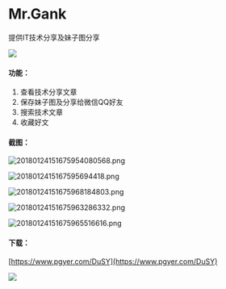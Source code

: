 # Mr.Gank
提供IT技术分享及妹子图分享

![](http://7xplt3.com1.z0.glb.clouddn.com/20180119151635014238448.png)

#### 功能：
1. 查看技术分享文章
2. 保存妹子图及分享给微信QQ好友
3. 搜索技术文章
4. 收藏好文

#### 截图：
![20180124151675954080568.png](http://7xplt3.com1.z0.glb.clouddn.com/20180124151675954080568.png)

![2018012415167595694418.png](http://7xplt3.com1.z0.glb.clouddn.com/2018012415167595694418.png)

![20180124151675968184803.png](http://7xplt3.com1.z0.glb.clouddn.com/20180124151675968184803.png)

![20180124151675963286332.png](http://7xplt3.com1.z0.glb.clouddn.com/20180124151675963286332.png)

![20180124151675965516616.png](http://7xplt3.com1.z0.glb.clouddn.com/20180124151675965516616.png)

#### 下载：
[https://www.pgyer.com/DuSY](https://www.pgyer.com/DuSY)   

![](http://7xplt3.com1.z0.glb.clouddn.com/2018011915163513742965.png) 





